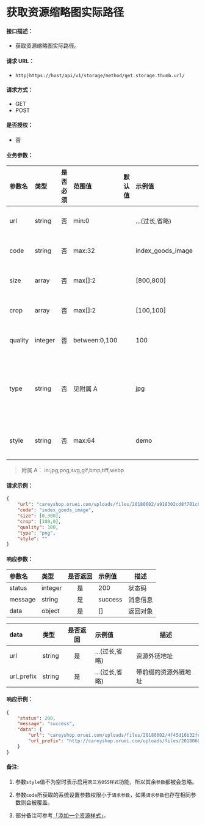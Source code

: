 # 获取资源缩略图实际路径

#### 接口描述：
- 获取资源缩略图实际路径。

#### 请求 URL：
- `http|https://host/api/v1/storage/method/get.storage.thumb.url/`

#### 请求方式：
- GET
- POST

#### 是否授权：
- 否

#### 业务参数：
|参数名|类型|是否必须|范围值|默认值|示例值|描述|
|:----|:---|:---:|:-----|:-----|:-----|-----|
|url |string |否 |min:0 | |...(过长,省略) |资源外链地址 |
|code |string |否 |max:32 | |index_goods_image |资源样式编码 |
|size |array |否 |max[]:2 | |[800,800] |资源缩略尺寸 |
|crop |array |否 |max[]:2 | |[100,100] |资源裁剪尺寸 |
|quality |integer |否 |between:0,100 | |100 |资源图片质量 |
|type |string |否 |见附属 A | |jpg |资源输出格式，空则原样输出 |
|style |string |否 |max:64 | |demo |第三方OSS样式 |

> 附属 A：
in:jpg,png,svg,gif,bmp,tiff,webp

#### 请求示例：
```json
{
    "url": "careyshop.oruei.com/uploads/files/20180602/a918302cd8f701c0e4f45d16b32fc8e2.jpg?type=careyshop",
    "code": "index_goods_image",
    "size": [0,300],
    "crop": [100,0],
    "quality": 100,
    "type": "png",
    "style": ""
}
```

#### 响应参数：
|参数名|类型|是否返回|示例值|描述|
|:-----|:-----|:---:|:-----|-----|
|status |integer |是 |200 |状态码 |
|message |string |是 |success |消息信息 |
|data |object |是 |[] |返回对象 |

|data|类型|是否返回|示例值|描述|
|:-----|:-----|:---:|:-----|-----|
|url |string |是 |...(过长,省略) |资源外链地址 |
|url_prefix |string |是 |...(过长,省略) |带前缀的资源外链地址 |

#### 响应示例：
```json
{
    "status": 200,
    "message": "success",
    "data": {
        "url": "careyshop.oruei.com/uploads/files/20180602/4f45d16b32fc8e2/5bd47d3283a40c5272a22443fe02b9ab3c167495.png",
        "url_prefix": "http://careyshop.oruei.com/uploads/files/20180602/4f45d16b32fc8e2/5bd47d3283a40c5272a22443fe02b9ab3c167495.png"
    }
}
```

#### 备注:
1. 参数`style`值不为空时表示启用`第三方OSS样式`功能，所以其余`参数`都被会忽略。

2. 参数`code`所获取的系统设置参数权限小于`请求参数`，如果`请求参数`也存在相同参数则会被覆盖。

3. 部分备注可参考[「添加一个资源样式」](https://doc.careyshop.cn/docs/admin_api/a-21527953475 "「添加一个资源样式」")。